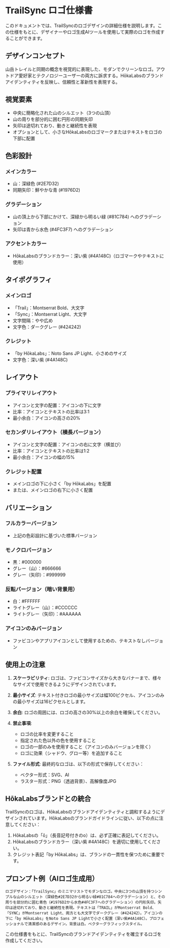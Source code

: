 # TrailSync ロゴ仕様書

このドキュメントでは、TrailSyncのロゴデザインの詳細仕様を説明します。この仕様をもとに、デザイナーやロゴ生成AIツールを使用して実際のロゴを作成することができます。

## デザインコンセプト

山岳トレイルと同期の概念を視覚的に表現した、モダンでクリーンなロゴ。アウトドア愛好家とテクノロジーユーザーの両方に訴求する。HōkaLabsのブランドアイデンティティを反映し、信頼性と革新性を表現する。

## 視覚要素

- 中央に簡略化された山のシルエット（3つの山頂）
- 山の周りを部分的に囲む円形の同期矢印
- 矢印は途切れており、動きと継続性を表現
- オプションとして、小さなHōkaLabsのロゴマークまたはテキストをロゴの下部に配置

## 色彩設計

### メインカラー
- 山：深緑色 (#2E7D32)
- 同期矢印：鮮やかな青 (#1976D2)

### グラデーション
- 山の頂上から下部にかけて、深緑から明るい緑 (#81C784) へのグラデーション
- 矢印は青から水色 (#4FC3F7) へのグラデーション

### アクセントカラー
- HōkaLabsのブランドカラー：深い紫 (#4A148C)（ロゴマークやテキストに使用）

## タイポグラフィ

### メインロゴ
- 「Trail」：Montserrat Bold、大文字
- 「Sync」：Montserrat Light、大文字
- 文字間隔：やや広め
- 文字色：ダークグレー (#424242)

### クレジット
- 「by HōkaLabs」：Noto Sans JP Light、小さめのサイズ
- 文字色：深い紫 (#4A148C)

## レイアウト

### プライマリレイアウト
- アイコンと文字の配置：アイコンの下に文字
- 比率：アイコンとテキストの比率は3:1
- 最小余白：アイコンの高さの20%

### セカンダリレイアウト（横長バージョン）
- アイコンと文字の配置：アイコンの右に文字（横並び）
- 比率：アイコンとテキストの比率は1:2
- 最小余白：アイコンの幅の15%

### クレジット配置
- メインロゴの下に小さく「by HōkaLabs」を配置
- または、メインロゴの右下に小さく配置

## バリエーション

### フルカラーバージョン
- 上記の色彩設計に基づいた標準バージョン

### モノクロバージョン
- 黒：#000000
- グレー（山）：#666666
- グレー（矢印）：#999999

### 反転バージョン（暗い背景用）
- 白：#FFFFFF
- ライトグレー（山）：#CCCCCC
- ライトグレー（矢印）：#AAAAAA

### アイコンのみバージョン
- ファビコンやアプリアイコンとして使用するための、テキストなしバージョン

## 使用上の注意

1. **スケーラビリティ**: ロゴは、ファビコンサイズから大きなバナーまで、様々なサイズで使用できるようにデザインされています。

2. **最小サイズ**: テキスト付きロゴの最小サイズは幅100ピクセル、アイコンのみの最小サイズは16ピクセルとします。

3. **余白**: ロゴの周囲には、ロゴの高さの30%以上の余白を確保してください。

4. **禁止事項**:
   - ロゴの比率を変更すること
   - 指定された色以外の色を使用すること
   - ロゴの一部のみを使用すること（アイコンのみバージョンを除く）
   - ロゴに効果（シャドウ、グロー等）を追加すること

5. **ファイル形式**: 最終的なロゴは、以下の形式で保存してください：
   - ベクター形式：SVG、AI
   - ラスター形式：PNG（透過背景）、高解像度JPG

## HōkaLabsブランドとの統合

TrailSyncのロゴは、HōkaLabsのブランドアイデンティティと調和するようにデザインされています。HōkaLabsのブランドガイドラインに従い、以下の点に注意してください：

1. HōkaLabsの「ō」（長音記号付きのo）は、必ず正確に表記してください。
2. HōkaLabsのブランドカラー（深い紫 #4A148C）を適切に使用してください。
3. クレジット表記「by HōkaLabs」は、ブランドの一貫性を保つために重要です。

## プロンプト例（AIロゴ生成用）

```
ロゴデザイン：「TrailSync」のミニマリストでモダンなロゴ。中央に3つの山頂を持つシンプルな山のシルエット（深緑色#2E7D32から明るい緑#81C784へのグラデーション）と、その周りを部分的に囲む青色（#1976D2から水色#4FC3F7へのグラデーション）の円形矢印。矢印は途切れており、動きと継続性を表現。テキストは「TRAIL」がMontserrat Bold、「SYNC」がMontserrat Light、両方とも大文字でダークグレー（#424242）。アイコンの下に「by HōkaLabs」をNoto Sans JP Lightで小さく配置（深い紫#4A148C）。プロフェッショナルで清潔感のあるデザイン。背景は白。ベクターグラフィックスタイル。
```

この仕様書をもとに、TrailSyncのブランドアイデンティティを確立するロゴを作成してください。